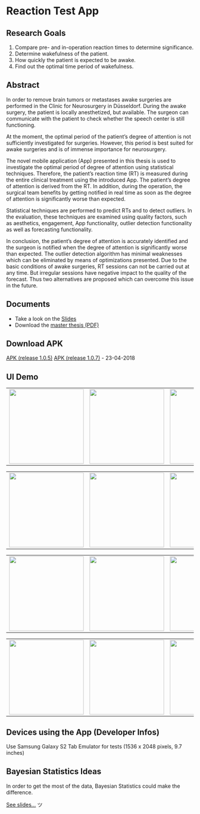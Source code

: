 # Reaction Test App

## Research Goals
1. Compare pre- and in-operation reaction times to determine significance.
2. Determine wakefulness of the patient.
3. How quickly the patient is expected to be awake.
4. Find out the optimal time period of wakefulness.

## Abstract
In order to remove brain tumors or metastases awake surgeries are performed in the Clinic for
Neurosurgery in Düsseldorf. During the awake surgery, the patient is locally anesthetized,
but available. The surgeon can communicate with the patient to check whether the speech
center is still functioning.

At the moment, the optimal period of the patient’s degree of attention is not sufficiently
investigated for surgeries. However, this period is best suited for awake surgeries and is of
immense importance for neurosurgery.

The novel mobile application (App) presented in this thesis is used to investigate the optimal
period of degree of attention using statistical techniques. Therefore, the patient’s reaction
time (RT) is measured during the entire clinical treatment using the introduced App. The
patient’s degree of attention is derived from the RT. In addition, during the operation, the
surgical team benefits by getting notified in real time as soon as the degree of attention is
significantly worse than expected.

Statistical techniques are performed to predict RTs and to detect outliers. In the evaluation,
these techniques are examined using quality factors, such as aesthetics, engagement, App
functionality, outlier detection functionality as well as forecasting functionality.

In conclusion, the patient’s degree of attention is accurately identified and the surgeon is notified
when the degree of attention is significantly worse than expected. The outlier detection
algorithm has minimal weaknesses which can be eliminated by means of optimizations presented.
Due to the basic conditions of awake surgeries, RT sessions can not be carried out at
any time. But irregular sessions have negative impact to the quality of the forecast. Thus two
alternatives are proposed which can overcome this issue in the future.

## Documents
* Take a look on the [Slides](https://docs.google.com/presentation/d/1j-WWPEJoS2XAGXu7pDNfqmuJlSc0gUZMXScSQgE4h-g/edit?usp=sharing)
* Download the [master thesis (PDF)](https://github.com/lidox/reaction-test/files/1490679/master-thesis-artur-schaefer.pdf)

## Download APK
[APK (release 1.0.5)](https://github.com/lidox/reaction-test/files/1490733/app-release-1-0-5.zip)
[APK (release 1.0.7)](https://github.com/lidox/reaction-test/files/1938502/app-release.1.0.7.zip) - 23-04-2018


## UI Demo


<table sytle="border: 0px;">
<tr>
<td><img width="200px" src="https://user-images.githubusercontent.com/7879175/33061014-b445d326-ce9a-11e7-831b-5ea03db52644.png" /></td>
<td><img width="200px" src="https://user-images.githubusercontent.com/7879175/33061015-b45ce6ce-ce9a-11e7-9c06-52937bb5af71.png" /></td>
<td><img width="200px" src="https://user-images.githubusercontent.com/7879175/33061007-b34a6ec8-ce9a-11e7-9b8a-4caa975f6466.png" /></td>
<td><img width="200px" src="https://user-images.githubusercontent.com/7879175/33061002-b2cc4f34-ce9a-11e7-9ed6-a8cd0b2cf4bc.png" /></td>
</tr>
</table>

<table sytle="border: 0px;">
<tr>
<td><img width="200px" src="https://user-images.githubusercontent.com/7879175/33061006-b334bccc-ce9a-11e7-8e87-dd0bce7bc85c.png" /></td>
<td><img width="200px" src="https://user-images.githubusercontent.com/7879175/33061010-b39e3f9e-ce9a-11e7-8bc8-f559cb7a1bc0.png" /></td>
<td><img width="200px" src="https://user-images.githubusercontent.com/7879175/33061013-b4153a22-ce9a-11e7-8196-b0bbdbb5409b.png" /></td>
<td><img width="200px" src="https://user-images.githubusercontent.com/7879175/33061016-b479032c-ce9a-11e7-8afe-32ba689b43bf.png" /></td>
</tr>
</table>

<table sytle="border: 0px;">
<tr>
<td><img width="200px" src="https://user-images.githubusercontent.com/7879175/33061011-b3b3b914-ce9a-11e7-806e-363afb489d1a.png" /></td>
<td><img width="200px" src="https://user-images.githubusercontent.com/7879175/33060997-b1be7644-ce9a-11e7-84fb-0aceb3243edb.png" /></td>
<td><img width="200px" src="https://user-images.githubusercontent.com/7879175/33060998-b1f16ae0-ce9a-11e7-8729-36bac2d64dc5.png" /></td>
<td><img width="200px" src="https://user-images.githubusercontent.com/7879175/33060999-b2229688-ce9a-11e7-9d76-1c258283b641.png" /></td>
</tr>
</table>

<table sytle="border: 0px;">
<tr>
<td><img width="200px" src="https://user-images.githubusercontent.com/7879175/33061000-b2738e1c-ce9a-11e7-87a5-880975886e06.png" /></td>
<td><img width="200px" src="https://user-images.githubusercontent.com/7879175/33061001-b28d528e-ce9a-11e7-9712-5a8eaee72097.png" /></td>
<td><img width="200px" src="https://user-images.githubusercontent.com/7879175/33061005-b3219a52-ce9a-11e7-82f7-750dbeba2688.png" /></td>
<td><img width="200px" src="https://user-images.githubusercontent.com/7879175/33061002-b2cc4f34-ce9a-11e7-9ed6-a8cd0b2cf4bc.png" /></td>
</tr>
</table>


## Devices using the App (Developer Infos)
Use Samsung Galaxy S2 Tab Emulator for tests (1536 x 2048 pixels, 9.7 inches)

## Bayesian Statistics Ideas
In order to get the most of the data, Bayesian Statistics could make the difference.

[See slides...](https://docs.google.com/presentation/d/1tsnQKsVxss43J_OfOW4NiWoZHTViUGNHIo439mVVi5M/edit?usp=sharing) ツ

